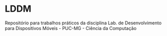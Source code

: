 # LDDM
Repositório para trabalhos práticos da disciplina Lab. de Desenvolvimento para Dispositivos Móveis - PUC-MG - Ciência da Computação
